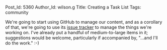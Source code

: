 Post_Id: 5360
Author_Id: wilson.g
Title: Creating a Task List
Tags: community

We're going to start using GitHub to manage our content, and as a corollary of that, we're going to use its <a href="https://github.com/swcarpentry/website/issues?state=open">issue tracker</a> to manage the things we're working on. I've already put a handful of medium-to-large items in it; suggestions would be welcome, particularly if accompanied by, "...and I'll do the work." :-)

